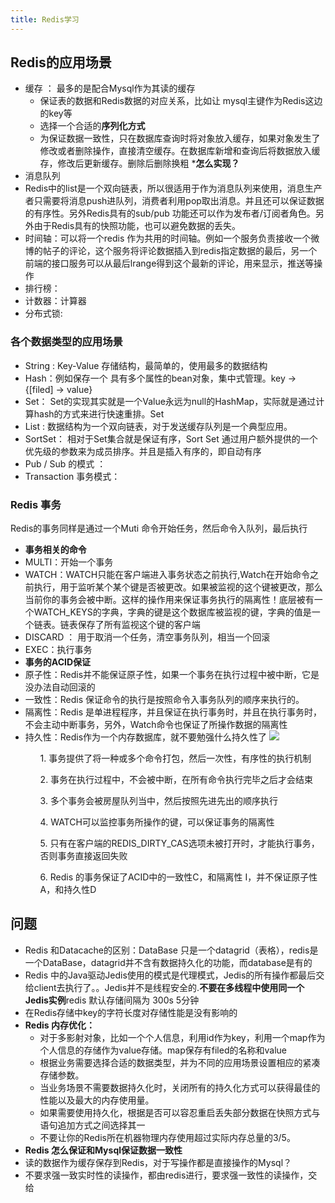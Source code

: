 ```yaml
---
title: Redis学习
---
```


## Redis的应用场景

+ 缓存 ： 最多的是配合Mysql作为其读的缓存
	+ 保证表的数据和Redis数据的对应关系，比如让 mysql主键作为Redis这边的key等
	+ 选择一个合适的**序列化方式**
	+ 为保证数据一致性，只在数据库查询时将对象放入缓存，如果对象发生了修改或者删除操作，直接清空缓存。在数据库新增和查询后将数据放入缓存，修改后更新缓存。删除后删除换粗    ***怎么实现？** 
+ 消息队列
 + Redis中的list是一个双向链表，所以很适用于作为消息队列来使用，消息生产者只需要将消息push进队列，消费者利用pop取出消息。并且还可以保证数据的有序性。另外Redis具有的sub/pub 功能还可以作为发布者/订阅者角色。另外由于Redis具有的快照功能，也可以避免数据的丢失。
+ 时间轴：可以将一个redis 作为共用的时间轴。例如一个服务负责接收一个微博的帖子的评论，这个服务将评论数据插入到redis指定数据的最后，另一个前端的接口服务可以从最后lrange得到这个最新的评论，用来显示，推送等操作
+ 排行榜：
+ 计数器：计算器
+ 分布式锁:

### **各个数据类型的应用场景**
 + String :  Key-Value 存储结构，最简单的，使用最多的数据结构
 + Hash：例如保存一个 具有多个属性的bean对象，集中式管理。key -> {[filed] -> value} 
 + Set： Set的实现其实就是一个Value永远为null的HashMap，实际就是通过计算hash的方式来进行快速重排。Set
 + List : 数据结构为一个双向链表，对于发送缓存队列是一个典型应用。
 + SortSet： 相对于Set集合就是保证有序，Sort Set 通过用户额外提供的一个优先级的参数来为成员排序。并且是插入有序的，即自动有序
 + Pub / Sub 的模式 ： 
 + Transaction 事务模式：
 
### Redis 事务

Redis的事务同样是通过一个Muti 命令开始任务，然后命令入队列，最后执行

+ **事务相关的命令**
 + MULTI：开始一个事务
 + WATCH：WATCH只能在客户端进入事务状态之前执行,Watch在开始命令之前执行，用于监听某个某个键是否被更改。如果被监视的这个键被更改，那么当前你的事务会被中断。这样的操作用来保证事务执行的隔离性！底层被有一个WATCH_KEYS的字典，字典的键是这个数据库被监视的键，字典的值是一个链表。链表保存了所有监视这个键的客户端
 + DISCARD ： 用于取消一个任务，清空事务队列，相当一个回滚
 + EXEC：执行事务
+ **事务的ACID保证**
 + 原子性：Redis并不能保证原子性，如果一个事务在执行过程中被中断，它是没办法自动回滚的
 + 一致性：Redis 保证命令的执行是按照命令入事务队列的顺序来执行的。
 + 隔离性：Redis 是单进程程序，并且保证在执行事务时，并且在执行事务时，不会主动中断事务，另外，Watch命令也保证了所操作数据的隔离性
 + 持久性：Redis作为一个内存数据库，就不要勉强什么持久性了
![](http://redisbook.readthedocs.io/en/latest/_images/graphviz-836c8a3dc33526a649d9ecf5b7b959d72b38cc7d.svg)

<ul>

<ol>1. 事务提供了将一种或多个命令打包，然后一次性，有序性的执行机制</ol>
<ol>2. 事务在执行过程中，不会被中断，在所有命令执行完毕之后才会结束</ol>
<ol>3. 多个事务会被房屋队列当中，然后按照先进先出的顺序执行</ol>
<ol>4. WATCH可以监控事务所操作的键，可以保证事务的隔离性</ol>
<ol>5. 只有在客户端的REDIS_DIRTY_CAS选项未被打开时，才能执行事务，否则事务直接返回失败</ol>
<ol>6. Redis 的事务保证了ACID中的一致性C，和隔离性 I，并不保证原子性A，和持久性D</ol>
</ul> 
  
## 问题
+ Redis 和Datacache的区别：DataBase 只是一个datagrid（表格），redis是一个DataBase，datagrid并不含有数据持久化的功能，而database是有的
+ Redis 中的Java驱动Jedis使用的模式是代理模式，Jedis的所有操作都最后交给client去执行了。。Jedis并不是线程安全的.**不要在多线程中使用同一个Jedis实例**redis 默认存储间隔为 300s 5分钟
+ 在Redis存储中key的字符长度对存储性能是没有影响的
+ **Redis 内存优化：**
	+ 对于多影射对象，比如一个个人信息，利用id作为key，利用一个map作为个人信息的存储作为value存储。map保存有filed的名称和value
	+ 根据业务需要选择合适的数据类型，并为不同的应用场景设置相应的紧凑存储参数。
	+ 当业务场景不需要数据持久化时，关闭所有的持久化方式可以获得最佳的性能以及最大的内存使用量。
	+ 如果需要使用持久化，根据是否可以容忍重启丢失部分数据在快照方式与语句追加方式之间选择其一
	+ 不要让你的Redis所在机器物理内存使用超过实际内存总量的3/5。
+ **Redis 怎么保证和Mysql保证数据一致性**
 + 读的数据作为缓存保存到Redis，对于写操作都是直接操作的Mysql？
 + 不要求强一致实时性的读操作，都由redis进行，要求强一致性的读操作，交给
